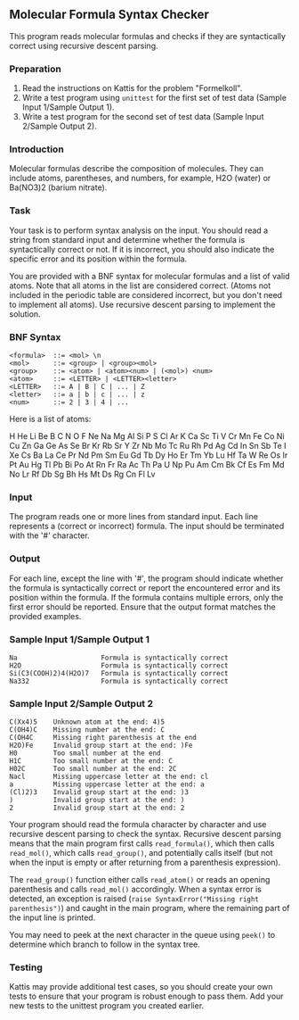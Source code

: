 ## Molecular Formula Syntax Checker

This program reads molecular formulas and checks if they are syntactically correct using recursive descent parsing.

### Preparation
1. Read the instructions on Kattis for the problem "Formelkoll".
2. Write a test program using `unittest` for the first set of test data (Sample Input 1/Sample Output 1).
3. Write a test program for the second set of test data (Sample Input 2/Sample Output 2).

### Introduction
Molecular formulas describe the composition of molecules. They can include atoms, parentheses, and numbers, for example, H2O (water) or Ba(NO3)2 (barium nitrate).

### Task
Your task is to perform syntax analysis on the input. You should read a string from standard input and determine whether the formula is syntactically correct or not. If it is incorrect, you should also indicate the specific error and its position within the formula.

You are provided with a BNF syntax for molecular formulas and a list of valid atoms. Note that all atoms in the list are considered correct. (Atoms not included in the periodic table are considered incorrect, but you don't need to implement all atoms). Use recursive descent parsing to implement the solution.

### BNF Syntax
```
<formula>  ::= <mol> \n
<mol>      ::= <group> | <group><mol>
<group>    ::= <atom> | <atom><num> | (<mol>) <num>
<atom>     ::= <LETTER> | <LETTER><letter>
<LETTER>   ::= A | B | C | ... | Z
<letter>   ::= a | b | c | ... | z
<num>      ::= 2 | 3 | 4 | ...
```

Here is a list of atoms:

H He Li Be B C N O F Ne Na Mg Al Si P S Cl Ar K Ca Sc Ti V Cr
Mn Fe Co Ni Cu Zn Ga Ge As Se Br Kr Rb Sr Y Zr Nb Mo Tc Ru Rh Pd Ag Cd
In Sn Sb Te I Xe Cs Ba La Ce Pr Nd Pm Sm Eu Gd Tb Dy Ho Er Tm Yb Lu Hf
Ta W Re Os Ir Pt Au Hg Tl Pb Bi Po At Rn Fr Ra Ac Th Pa U Np Pu Am Cm
Bk Cf Es Fm Md No Lr Rf Db Sg Bh Hs Mt Ds Rg Cn Fl Lv

### Input
The program reads one or more lines from standard input. Each line represents a (correct or incorrect) formula. The input should be terminated with the '#' character.

### Output
For each line, except the line with '#', the program should indicate whether the formula is syntactically correct or report the encountered error and its position within the formula. If the formula contains multiple errors, only the first error should be reported. Ensure that the output format matches the provided examples.

### Sample Input 1/Sample Output 1
```
Na                     Formula is syntactically correct 
H2O                    Formula is syntactically correct 
Si(C3(COOH)2)4(H2O)7   Formula is syntactically correct 
Na332                  Formula is syntactically correct 
```

### Sample Input 2/Sample Output 2
```
C(Xx4)5    Unknown atom at the end: 4)5
C(OH4)C    Missing number at the end: C
C(OH4C     Missing right parenthesis at the end
H2O)Fe     Invalid group start at the end: )Fe
H0         Too small number at the end
H1C        Too small number at the end: C
H02C       Too small number at the end: 2C
Nacl       Missing uppercase letter at the end: cl
a          Missing uppercase letter at the end: a
(Cl)2)3    Invalid group start at the end: )3
)          Invalid group start at the end: )
2          Invalid group start at the end: 2
```

Your program should read the formula character by character and use recursive descent parsing to check the syntax. Recursive descent parsing means that the main program first calls `read_formula()`, which then calls `read_mol()`, which calls `read_group()`, and potentially calls itself (but not when the input is empty or after returning from a parenthesis expression).

The `read_group()` function either calls `read_atom()` or reads an opening parenthesis and calls `read_mol()` accordingly. When a syntax error is detected, an exception is raised (`raise SyntaxError("Missing right parenthesis")`) and caught in the main program, where the remaining part of the input line is printed.

You may need to peek at the next character in the queue using `peek()` to determine which branch to follow in the syntax tree.

### Testing
Kattis may provide additional test cases, so you should create your own tests to ensure that your program is robust enough to pass them. Add your new tests to the unittest program you created earlier.
